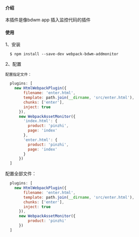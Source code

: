 

#### 介绍
  本插件是像bdwm app 插入监控代码的插件

#### 使用

  1、安装
  ```shell
    $ npm install --save-dev webpack-bdwm-addmonitor
  ```
  2、配置
  
    配置指定文件：
  ```javascript
    plugins: [
      new HtmlWebpackPlugin({
          filename: 'enter.html',
          template: path.join(__dirname, 'src/enter.html'),
          chunks: ['enter'],
          inject: true
        }),
        new WebpackAssetMonitor({
          'index.html': {
            product: 'pinzhi',
            page: 'index'
          },
          'enter.html': {
            product: 'pinzhi',
            page: 'index'
          }
        })
    ]
  ```
  配置全部文件：

  ```javascript
    plugins: [
      new HtmlWebpackPlugin({
          filename: 'enter.html',
          template: path.join(__dirname, 'src/enter.html'),
          chunks: ['enter'],
          inject: true
        }),
        new WebpackAssetMonitor({
            product: 'pinzhi'
        })
    ]
  ```

